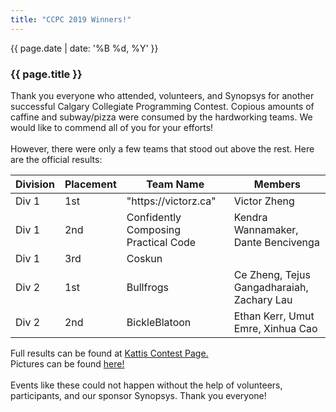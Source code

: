 ```yaml
---
title: "CCPC 2019 Winners!"
---
```



<div class="card post-dec">      
<div class="card-body">
<div class="container-fluid">   
<div class="row">

<div class = "col-xs-12">
<div class = "date-dec"> {{ page.date | date: '%B %d, %Y' }}</div>
<h3 class = "blog-title">{{ page.title }}</h3>      
<div class = "blog-line"></div> 


<p>
Thank you everyone who attended, volunteers, and Synopsys for another successful
 Calgary Collegiate Programming Contest. Copious amounts of caffine and subway/pizza were consumed by the hardworking teams. 
 We would like to commend all of you for your efforts!
 <br><br>
However, there were only a few teams that stood out above the rest. Here are the official results: 
</p>

<p>
<div class = "contest-results-table">
 <table class = "table table-sm table-bordered">
 <thead class="thead-dark">
  <tr>
    <th>Division</th>
    <th>Placement</th>
    <th>Team Name</th>
    <th>Members</th>
  </tr>
  </thead>
  <tbody>
    <tr>
      <td>Div 1</td>
      <td>1st</td>
      <td>"https://victorz.ca"</td>
      <td> Victor Zheng</td>
    </tr>
    <tr>
      <td>Div 1</td>
      <td>2nd</td>
      <td>Confidently Composing Practical Code</td>
      <td>Kendra Wannamaker, Dante Bencivenga</td>
    </tr>    
    <tr>
      <td>Div 1</td>
      <td>3rd</td>
      <td>Coskun</td>
      <td></td>
    </tr>
    <tr>
      <td>Div 2</td>
      <td>1st</td>
      <td>Bullfrogs</td>
      <td>Ce Zheng, Tejus Gangadharaiah, Zachary Lau</td>
    </tr>
    <tr>
      <td>Div 2</td>
      <td>2nd</td>
      <td>BickleBlatoon</td>
      <td>Ethan Kerr, Umut Emre, Xinhua Cao</td>
    </tr>  
  </tbody>
</table>
</div>
</p>

<p>

Full results can be found at <a href="https://ccpc19.kattis.com/standings"> Kattis Contest Page.</a><br>
Pictures can be found <a href="http://cpc.cpsc.ucalgary.ca/contests/ccpc/2019/index.html">here!</a>
<br><br>
Events like these could not happen without the help of volunteers, participants, and our sponsor Synopsys. Thank you everyone!

</p>             

</div>
</div>
</div>
</div>
</div>
